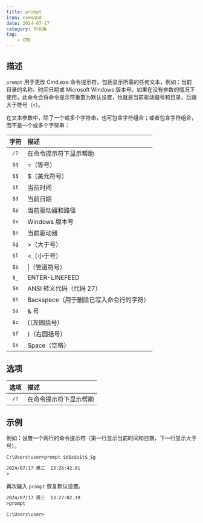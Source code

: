 ```yaml
---
title: prompt
icon: command
date: 2024-07-17
category: 命令集
tag:
    - CMD
---
```


## 描述

`prompt` 用于更改 Cmd.exe 命令提示符，包括显示所需的任何文本，例如：当前目录的名称、时间日期或 Microsoft Windows 版本号。如果在没有参数的情况下使用，此命令会将命令提示符重置为默认设置，也就是当前驱动器号和目录，后跟大于符号（`>`）。

在文本参数中，除了一个或多个字符串，也可包含字符组合；或者包含字符组合，而不是一个或多个字符串：

|  字符  |  描述  |
|  :----:  |  :----  |
|  `/?`  |  在命令提示符下显示帮助  |
|  `$q`  |  =（等号）  |
|  `$$`  |  $（美元符号）  |
|  `$t`  |  当前时间  |
|  `$d`  |  当前日期  |
|  `$p`  |  当前驱动器和路径  |
|  `$v`  |  Windows 版本号  |
|  `$n`  |  当前驱动器  |
|  `$g`  |  >（大于号）  |
|  `$l`  |  <（小于号）  |
|  `$b`  |  \|（管道符号）  |
|  `$_`  |  ENTER-LINEFEED  |
|  `$e`  |  ANSI 转义代码（代码 27）  |
|  `$h`  |  Backspace（用于删除已写入命令行的字符）  |
|  `$a`  |  & 号  |
|  `$c`  |  (（左圆括号）  |
|  `$f`  |  )（右圆括号）  |
|  `$s`  |  Space（空格）  |

## 选项

|  选项  |  描述  |
|  :----:  |  :----  |
|  `/?`  |  在命令提示符下显示帮助  |

## 示例

例如：设置一个两行的命令提示符（第一行显示当前时间和日期，下一行显示大于号）。

```cmd
C:\Users\user>prompt $d$s$s$t$_$g

2024/07/17 周三  13:26:42.01
>
```

再次输入 `prompt` 恢复默认设置。

```cmd
2024/07/17 周三  13:27:02.19
>prompt

C:\Users\user>
```
